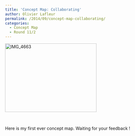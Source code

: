 ```yaml
---
title: 'Concept Map: Collaborating'
author: Olivier Lafleur
permalink: /2014/09/concept-map-collaborating/
categories:
  - Concept Map
  - Round 11/2
---
```

[<img class="alignnone size-medium wp-image-8678" alt="IMG_4663" src="http://teaching.software-carpentry.org/wp-content/uploads/2014/09/IMG_4663-300x225.jpg" width="300" height="225" />][1]

&nbsp;

Here is my first ever concept map. Waiting for your feedback !

 [1]: http://teaching.software-carpentry.org/wp-content/uploads/2014/09/IMG_4663.jpg
